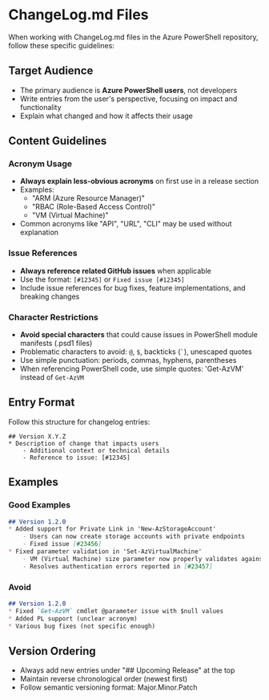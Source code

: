 # ChangeLog.md Files

When working with ChangeLog.md files in the Azure PowerShell repository, follow these specific guidelines:

## Target Audience
- The primary audience is **Azure PowerShell users**, not developers
- Write entries from the user's perspective, focusing on impact and functionality
- Explain what changed and how it affects their usage

## Content Guidelines

### Acronym Usage
- **Always explain less-obvious acronyms** on first use in a release section
- Examples:
  - "ARM (Azure Resource Manager)" 
  - "RBAC (Role-Based Access Control)"
  - "VM (Virtual Machine)"
- Common acronyms like "API", "URL", "CLI" may be used without explanation

### Issue References
- **Always reference related GitHub issues** when applicable
- Use the format: `[#12345]` or `Fixed issue [#12345]`
- Include issue references for bug fixes, feature implementations, and breaking changes

### Character Restrictions
- **Avoid special characters** that could cause issues in PowerShell module manifests (.psd1 files)
- Problematic characters to avoid: `@`, `$`, backticks (`` ` ``), unescaped quotes
- Use simple punctuation: periods, commas, hyphens, parentheses
- When referencing PowerShell code, use simple quotes: 'Get-AzVM' instead of `Get-AzVM`

## Entry Format
Follow this structure for changelog entries:
```
## Version X.Y.Z
* Description of change that impacts users
    - Additional context or technical details
    - Reference to issue: [#12345]
```

## Examples

### Good Examples
```markdown
## Version 1.2.0
* Added support for Private Link in 'New-AzStorageAccount'
    - Users can now create storage accounts with private endpoints
    - Fixed issue [#23456]
* Fixed parameter validation in 'Set-AzVirtualMachine'
    - VM (Virtual Machine) size parameter now properly validates against available SKUs
    - Resolves authentication errors reported in [#23457]
```

### Avoid
```markdown
## Version 1.2.0  
* Fixed `Get-AzVM` cmdlet @parameter issue with $null values
* Added PL support (unclear acronym)
* Various bug fixes (not specific enough)
```

## Version Ordering
- Always add new entries under "## Upcoming Release" at the top
- Maintain reverse chronological order (newest first)
- Follow semantic versioning format: Major.Minor.Patch